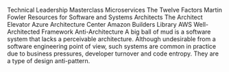 Technical Leadership Masterclass
Microservices 
The Twelve Factors
Martin Fowler
Resources for Software and Systems Architects
The Architect Elevator
Azure Architecture Center
Amazon Builders Library
AWS Well-Architected Framework
Anti-Architecture
A big ball of mud is a software system that lacks a perceivable architecture. 
Although undesirable from a software engineering point of view, such systems are common in practice due to 
business pressures, developer turnover and code entropy. They are a type of design anti-pattern.
